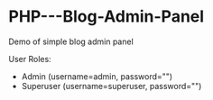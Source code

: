 # PHP---Blog-Admin-Panel
Demo of simple blog admin panel

User Roles:
- Admin (username=admin, password="")
- Superuser (username=superuser, password="")